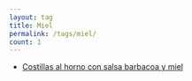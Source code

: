 ```yaml
---
layout: tag
title: Miel
permalink: /tags/miel/
count: 1
---
```


- [Costillas al horno con salsa barbacoa y miel](https://fblupi.github.io/lacocinadelupi/2020/08/09/costillas-al-horno-con-salsa-barbacoa-y-miel/)
